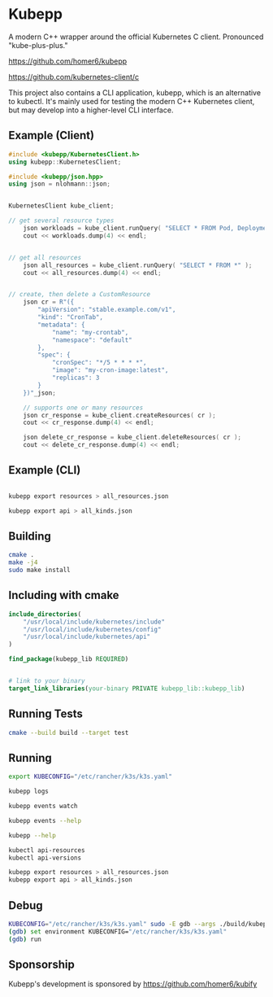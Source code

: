 # Kubepp

A modern C++ wrapper around the official Kubernetes C client. Pronounced "kube-plus-plus."

https://github.com/homer6/kubepp

https://github.com/kubernetes-client/c

This project also contains a CLI application, kubepp, which is an alternative to kubectl. It's mainly used for testing the modern C++ Kubernetes client, but may develop into a higher-level CLI interface.



## Example (Client)

```c++
#include <kubepp/KubernetesClient.h>
using kubepp::KubernetesClient;

#include <kubepp/json.hpp>
using json = nlohmann::json;


KubernetesClient kube_client;

// get several resource types
    json workloads = kube_client.runQuery( "SELECT * FROM Pod, Deployment, stable.example.com/v1:CronTab" );
    cout << workloads.dump(4) << endl;


// get all resources
    json all_resources = kube_client.runQuery( "SELECT * FROM *" );
    cout << all_resources.dump(4) << endl;


// create, then delete a CustomResource
    json cr = R"({
        "apiVersion": "stable.example.com/v1",
        "kind": "CronTab",
        "metadata": {
            "name": "my-crontab",
            "namespace": "default"
        },
        "spec": {
            "cronSpec": "*/5 * * * *",
            "image": "my-cron-image:latest",
            "replicas": 3
        }
    })"_json;

    // supports one or many resources
    json cr_response = kube_client.createResources( cr );
    cout << cr_response.dump(4) << endl;

    json delete_cr_response = kube_client.deleteResources( cr );
    cout << delete_cr_response.dump(4) << endl;
```

## Example (CLI)

```bash

kubepp export resources > all_resources.json

kubepp export api > all_kinds.json

```



## Building

```bash
cmake .
make -j4
sudo make install
```

## Including with cmake

```cmake
include_directories(
    "/usr/local/include/kubernetes/include"
    "/usr/local/include/kubernetes/config"
    "/usr/local/include/kubernetes/api"
)

find_package(kubepp_lib REQUIRED)


# link to your binary
target_link_libraries(your-binary PRIVATE kubepp_lib::kubepp_lib)
```


## Running Tests

```bash
cmake --build build --target test
```


## Running

```bash
export KUBECONFIG="/etc/rancher/k3s/k3s.yaml"

kubepp logs

kubepp events watch

kubepp events --help

kubepp --help

kubectl api-resources
kubectl api-versions

kubepp export resources > all_resources.json
kubepp export api > all_kinds.json
```


## Debug


```bash
KUBECONFIG="/etc/rancher/k3s/k3s.yaml" sudo -E gdb --args ./build/kubepp logs
(gdb) set environment KUBECONFIG="/etc/rancher/k3s/k3s.yaml"
(gdb) run
```

## Sponsorship

Kubepp's development is sponsored by https://github.com/homer6/kubify